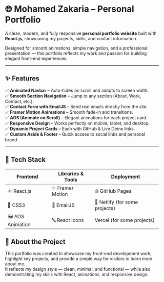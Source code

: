 # 🌐 Mohamed Zakaria – Personal Portfolio  

A clean, modern, and fully responsive **personal portfolio website** built with **React.js**, showcasing my projects, skills, and contact information.  

Designed for smooth animations, simple navigation, and a professional presentation — this portfolio reflects my work and passion for building elegant front-end experiences.  

---

## ✨ Features  

✅ **Animated Navbar** – Auto-hides on scroll and adapts to screen width.  
✅ **Smooth Section Navigation** – Jump to any section (About, Work, Contact, etc.).  
✅ **Contact Form with EmailJS** – Send real emails directly from the site.  
✅ **Framer Motion Animations** – Smooth fade-in and transitions.  
✅ **AOS (Animate on Scroll)** – Elegant animations for each project card.  
✅ **Responsive Design** – Works perfectly on mobile, tablet, and desktop.  
✅ **Dynamic Project Cards** – Each with GitHub & Live Demo links.  
✅ **Custom Aside & Footer** – Quick access to social links and personal brand.  

---

## 🧰 Tech Stack  

| Frontend | Libraries & Tools | Deployment |
|-----------|-------------------|-------------|
| ⚛️ React.js | ✨ Framer Motion | 🌐 GitHub Pages |
| 💅 CSS3 | 📩 EmailJS | 🔄 Netlify (for some projects) |
| 🖼️ AOS Animation | 🔤 React Icons | Vercel (for some projects) |

## 🧠 About the Project
This portfolio was created to showcase my front-end development work, highlight key projects, and provide a simple way for visitors to learn more about me.  
It reflects my design style — clean, minimal, and functional — while also demonstrating my skills with React, animations, and responsive design.
